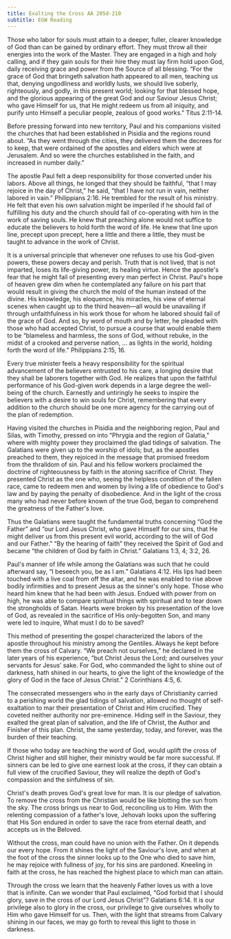```yaml
---
title: Exalting the Cross AA 205d-210
subtitle: EGW Reading
---
```


Those who labor for souls must attain to a deeper, fuller, clearer knowledge of God than can be gained by ordinary effort. They must throw all their energies into the work of the Master. They are engaged in a high and holy calling, and if they gain souls for their hire they must lay firm hold upon God, daily receiving grace and power from the Source of all blessing. “For the grace of God that bringeth salvation hath appeared to all men, teaching us that, denying ungodliness and worldly lusts, we should live soberly, righteously, and godly, in this present world; looking for that blessed hope, and the glorious appearing of the great God and our Saviour Jesus Christ; who gave Himself for us, that He might redeem us from all iniquity, and purify unto Himself a peculiar people, zealous of good works.” Titus 2:11-14.

Before pressing forward into new territory, Paul and his companions visited the churches that had been established in Pisidia and the regions round about. “As they went through the cities, they delivered them the decrees for to keep, that were ordained of the apostles and elders which were at Jerusalem. And so were the churches established in the faith, and increased in number daily.”

The apostle Paul felt a deep responsibility for those converted under his labors. Above all things, he longed that they should be faithful, “that I may rejoice in the day of Christ,” he said, “that I have not run in vain, neither labored in vain.” Philippians 2:16. He trembled for the result of his ministry. He felt that even his own salvation might be imperiled if he should fail of fulfilling his duty and the church should fail of co-operating with him in the work of saving souls. He knew that preaching alone would not suffice to educate the believers to hold forth the word of life. He knew that line upon line, precept upon precept, here a little and there a little, they must be taught to advance in the work of Christ.

It is a universal principle that whenever one refuses to use his God-given powers, these powers decay and perish. Truth that is not lived, that is not imparted, loses its life-giving power, its healing virtue. Hence the apostle's fear that he might fail of presenting every man perfect in Christ. Paul's hope of heaven grew dim when he contemplated any failure on his part that would result in giving the church the mold of the human instead of the divine. His knowledge, his eloquence, his miracles, his view of eternal scenes when caught up to the third heaven—all would be unavailing if through unfaithfulness in his work those for whom he labored should fail of the grace of God. And so, by word of mouth and by letter, he pleaded with those who had accepted Christ, to pursue a course that would enable them to be “blameless and harmless, the sons of God, without rebuke, in the midst of a crooked and perverse nation, ... as lights in the world, holding forth the word of life.” Philippians 2:15, 16.

Every true minister feels a heavy responsibility for the spiritual advancement of the believers entrusted to his care, a longing desire that they shall be laborers together with God. He realizes that upon the faithful performance of his God-given work depends in a large degree the well-being of the church. Earnestly and untiringly he seeks to inspire the believers with a desire to win souls for Christ, remembering that every addition to the church should be one more agency for the carrying out of the plan of redemption.

Having visited the churches in Pisidia and the neighboring region, Paul and Silas, with Timothy, pressed on into “Phrygia and the region of Galatia,” where with mighty power they proclaimed the glad tidings of salvation. The Galatians were given up to the worship of idols; but, as the apostles preached to them, they rejoiced in the message that promised freedom from the thralldom of sin. Paul and his fellow workers proclaimed the doctrine of righteousness by faith in the atoning sacrifice of Christ. They presented Christ as the one who, seeing the helpless condition of the fallen race, came to redeem men and women by living a life of obedience to God's law and by paying the penalty of disobedience. And in the light of the cross many who had never before known of the true God, began to comprehend the greatness of the Father's love.

Thus the Galatians were taught the fundamental truths concerning “God the Father” and “our Lord Jesus Christ, who gave Himself for our sins, that He might deliver us from this present evil world, according to the will of God and our Father.” “By the hearing of faith” they received the Spirit of God and became “the children of God by faith in Christ.” Galatians 1:3, 4; 3:2, 26.

Paul's manner of life while among the Galatians was such that he could afterward say, “I beseech you, be as I am.” Galatians 4:12. His lips had been touched with a live coal from off the altar, and he was enabled to rise above bodily infirmities and to present Jesus as the sinner's only hope. Those who heard him knew that he had been with Jesus. Endued with power from on high, he was able to compare spiritual things with spiritual and to tear down the strongholds of Satan. Hearts were broken by his presentation of the love of God, as revealed in the sacrifice of His only-begotten Son, and many were led to inquire, What must I do to be saved?

This method of presenting the gospel characterized the labors of the apostle throughout his ministry among the Gentiles. Always he kept before them the cross of Calvary. “We preach not ourselves,” he declared in the later years of his experience, “but Christ Jesus the Lord; and ourselves your servants for Jesus’ sake. For God, who commanded the light to shine out of darkness, hath shined in our hearts, to give the light of the knowledge of the glory of God in the face of Jesus Christ.” 2 Corinthians 4:5, 6.

The consecrated messengers who in the early days of Christianity carried to a perishing world the glad tidings of salvation, allowed no thought of self-exaltation to mar their presentation of Christ and Him crucified. They coveted neither authority nor pre-eminence. Hiding self in the Saviour, they exalted the great plan of salvation, and the life of Christ, the Author and Finisher of this plan. Christ, the same yesterday, today, and forever, was the burden of their teaching.

If those who today are teaching the word of God, would uplift the cross of Christ higher and still higher, their ministry would be far more successful. If sinners can be led to give one earnest look at the cross, if they can obtain a full view of the crucified Saviour, they will realize the depth of God's compassion and the sinfulness of sin.

Christ's death proves God's great love for man. It is our pledge of salvation. To remove the cross from the Christian would be like blotting the sun from the sky. The cross brings us near to God, reconciling us to Him. With the relenting compassion of a father's love, Jehovah looks upon the suffering that His Son endured in order to save the race from eternal death, and accepts us in the Beloved.

Without the cross, man could have no union with the Father. On it depends our every hope. From it shines the light of the Saviour's love, and when at the foot of the cross the sinner looks up to the One who died to save him, he may rejoice with fullness of joy, for his sins are pardoned. Kneeling in faith at the cross, he has reached the highest place to which man can attain.

Through the cross we learn that the heavenly Father loves us with a love that is infinite. Can we wonder that Paul exclaimed, “God forbid that I should glory, save in the cross of our Lord Jesus Christ”? Galatians 6:14. It is our privilege also to glory in the cross, our privilege to give ourselves wholly to Him who gave Himself for us. Then, with the light that streams from Calvary shining in our faces, we may go forth to reveal this light to those in darkness.